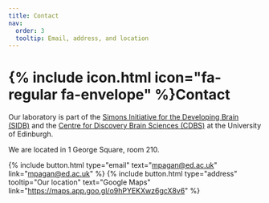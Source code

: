 ```yaml
---
title: Contact
nav:
  order: 3
  tooltip: Email, address, and location
---
```


# {% include icon.html icon="fa-regular fa-envelope" %}Contact

Our laboratory is part of the [Simons Initiative for the Developing Brain (SIDB)](https://sidb.org.uk/) and the [Centre for Discovery Brain Sciences (CDBS)](https://discovery-brain-sciences.ed.ac.uk/) at the University of Edinburgh. </br>

We are located in 1 George Square, room 210.


{%
  include button.html
  type="email"
  text="mpagan@ed.ac.uk"
  link="mpagan@ed.ac.uk"
%}
{%
  include button.html
  type="address"
  tooltip="Our location"
  text="Google Maps"
  link="https://maps.app.goo.gl/o9hPYEKXwz6gcX8v6"
%}
